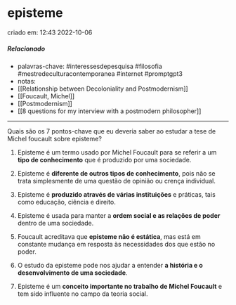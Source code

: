 # episteme
criado em: 12:43 2022-10-06

##### Relacionado
- palavras-chave: #interessesdepesquisa #filosofia #mestredeculturacontemporanea #internet #promptgpt3 
- notas:
- [[Relationship between Decoloniality and Postmodernism]]
- [[Foucault, Michel]]
- [[Postmodernism]]
- [[8 questions for my interview with a postmodern philosopher]]
---
Quais são os 7 pontos-chave que eu deveria saber ao estudar a tese de Michel foucault sobre episteme?

1. Episteme é um termo usado por Michel Foucault para se referir a um **tipo de conhecimento** que é produzido por uma sociedade.

2. Episteme é **diferente de outros tipos de conhecimento**, pois não se trata simplesmente de uma questão de opinião ou crença individual.

3. Episteme é **produzido através de várias instituições** e práticas, tais como educação, ciência e direito.

4. Episteme é usada para manter a **ordem social e as relações de poder** dentro de uma sociedade.

5. Foucault acreditava que **episteme não é estática**, mas está em constante mudança em resposta às necessidades dos que estão no poder.

6. O estudo da episteme pode nos ajudar a entender **a história e o desenvolvimento de uma sociedade**.

7. Episteme é um **conceito importante no trabalho de Michel Foucault** e tem sido influente no campo da teoria social.
